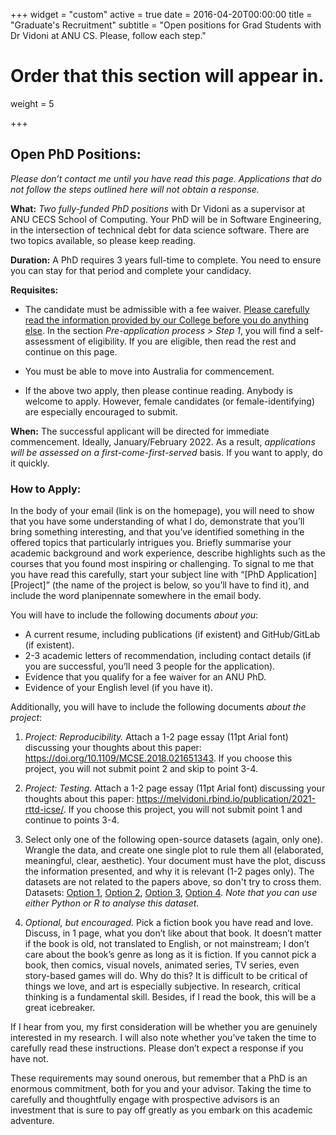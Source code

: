 +++
widget = "custom"
active = true
date = 2016-04-20T00:00:00
title = "Graduate's Recruitment"
subtitle = "Open positions for Grad Students with  Dr Vidoni at ANU CS. Please, follow each step."

# Order that this section will appear in.
weight = 5

+++



## Open PhD Positions:

_Please don’t contact me until you have read this page. Applications that do not follow the steps outlined here will not obtain a response._


**What:**  _Two fully-funded PhD positions_ with Dr Vidoni as a supervisor at ANU CECS School of Computing. Your PhD will be in Software Engineering, in the intersection of technical debt for data science software. There are two topics available, so please keep reading.

**Duration:** A PhD requires 3 years full-time to complete. You need to ensure you can stay for that period and complete your candidacy.

**Requisites:** 

-  The candidate must be admissible with a fee waiver. <a href="https://cecs.anu.edu.au/study/phd-mphil" target="_blank">Please carefully read the information provided by our College before you do anything else</a>. In the section _Pre-application process > Step 1_, you will find a self-assessment of eligibility. If you are eligible, then read the rest and continue on this page. 
  
- You must be able to move into Australia for commencement.
  
- If the above two apply, then please continue reading. Anybody is welcome to apply. However, female candidates (or female-identifying) are especially encouraged to submit.


**When:** The successful applicant will be directed for immediate commencement. Ideally, January/February 2022. As a result, _applications will be assessed on a first-come-first-served_ basis. If you want to apply, do it quickly.


### How to Apply:

In the body of your email (link is on the homepage), you will need to show that you have some understanding of what I do, demonstrate that you’ll bring something interesting, and that you’ve identified something in the offered topics that particularly intrigues you. Briefly summarise your academic background and work experience, describe highlights such as the courses that you found most inspiring or challenging. To signal to me that you have read this carefully, start your subject line with “[PhD Application][Project]” (the name of the project is below, so you’ll have to find it), and include the word planipennate somewhere in the email body.

You will have to include the following documents _about you_:

- A current resume, including publications (if existent) and GitHub/GitLab (if existent).
- 2-3 academic letters of recommendation, including contact details (if you are successful, you’ll need 3 people for the application).
- Evidence that you qualify for a fee waiver for an ANU PhD.
- Evidence of your English level (if you have it).

Additionally, you will have to include the following documents _about the project_:

1. _Project: Reproducibility._ Attach a 1-2 page essay (11pt Arial font) discussing your thoughts about this paper: <a href="https://doi.org/10.1109/MCSE.2018.021651343" target="_blank">https://doi.org/10.1109/MCSE.2018.021651343</a>. If you choose this project, you will not submit point 2 and skip to point 3-4.

2. _Project: Testing._ Attach a 1-2 page essay (11pt Arial font) discussing your thoughts about this paper:
<a href="https://melvidoni.rbind.io/publication/2021-rttd-icse/" target="_blank">https://melvidoni.rbind.io/publication/2021-rttd-icse/</a>. If you choose this project, you will not submit point 1 and continue to points 3-4.

3. Select only one of the following open-source datasets (again, only one). Wrangle the data, and create one single plot to rule them all (elaborated, meaningful, clear, aesthetic). Your document must have the plot, discuss the information presented, and why it is relevant (1-2 pages only). The datasets are not related to the papers above, so don't try to cross them. Datasets: <a href="https://zenodo.org/record/1226698" target="_blank">Option 1</a>, <a href="https://zenodo.org/record/3906955" target="_blank">Option 2</a>, <a href="https://zenodo.org/record/1201544" target="_blank">Option 3</a>, <a href="https://zenodo.org/record/4739069" target="_blank">Option 4</a>. _Note that you can use either Python or R to analyse this  dataset_.

4. _Optional, but encouraged._ Pick a fiction book you have read and love. Discuss, in 1 page, what you don’t like about that book. It doesn’t matter if the book is old, not translated to English, or not mainstream; I don’t care about the book’s genre as long as it is fiction.  If you cannot pick a book, then comics, visual novels, animated series, TV series, even story-based games will do. Why do this? It is difficult to be critical of things we love, and art is especially subjective. In research, critical thinking is a fundamental skill. Besides, if I read the book, this will be a great icebreaker.


If I hear from you, my first consideration will be whether you are genuinely interested in my research. I will also note whether you’ve taken the time to carefully read these instructions. Please don’t expect a response if you have not.

These requirements may sound onerous, but remember that a PhD is an enormous commitment, both for you and your advisor. Taking the time to carefully and thoughtfully engage with prospective advisors is an investment that is sure to pay off greatly as you embark on this academic adventure.


















